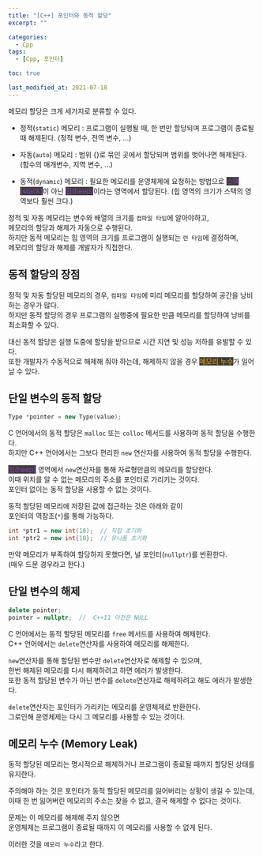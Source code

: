 ```yaml
---
title: "[C++] 포인터와 동적 할당"
excerpt: ""

categories:
  - Cpp
tags:
  - [Cpp, 포인터]

toc: true

last_modified_at: 2021-07-18
---
```


메모리 할당은 크게 세가지로 분류할 수 있다.

* 정적(`static`) 메모리 : 프로그램이 실행될 때, 한 번만 할당되며 프로그램이 종료될 때 해제된다. (정적 변수, 전역 변수, ...)

* 자동(`auto`) 메모리 : 범위 {}로 묶인 곳에서 할당되며 범위를 벗어나면 해제된다. (함수의 매개변수, 지역 변수, ...)

* 동적(`dynamic`) 메모리 : 필요한 메모리를 운영체제에 요청하는 방법으로 <mark style="background-color: #3e3e3e; color: #8A3DB6;">스택(stack)</mark>이 아닌 <mark style="background-color: #3e3e3e; color: #8A3DB6;">힙(heep)</mark>이라는 영역에서 할당된다. (힙 영역의 크기가 스택의 영역보다 훨씬 크다.)

정적 및 자동 메모리는 변수와 배열의 크기를 `컴파일 타임`에 알아야하고,   
메모리의 할당과 해제가 자동으로 수행된다.   
하지만 동적 메모리는 힙 영역의 크기를 프로그램이 실행되는 `런 타임`에 결정하며,   
메모리의 할당과 해제를 개발자가 직접한다.

## 동적 할당의 장점

정적 및 자동 할당된 메모리의 경우, `컴파일 타임`에 미리 메모리를 할당하여 공간을 낭비하는 경우가 많다.   
하지만 동적 할당의 경우 프로그램의 실행중에 필요한 만큼 메모리를 할당하여 낭비를 최소화할 수 있다.

대신 동적 할당은 실행 도중에 할당을 받으므로 시간 지연 및 성능 저하를 유발할 수 있다.   
또한 개발자가 수동적으로 해제해 줘야 하는데, 해제하지 않을 경우 <mark style="background-color: #3e3e3e; color: orange;">메모리 누수</mark>가 일어날 수 있다.

## 단일 변수의 동적 할당

```cpp
Type *pointer = new Type(value);
```

C 언어에서의 동적 할당은 `malloc` 또는 `colloc` 메서드를 사용하여 동적 할당을 수행한다.   
하지만 C++ 언어에서는 그보다 편리한 `new` 연산자를 사용하여 동적 할당을 수행한다.

<mark style="background-color: #3e3e3e; color: #8A3DB6;">힙(heep)</mark> 영역에서 `new`연산자를 통해 자료형만큼의 메모리를 할당한다.   
이때 위치를 알 수 없는 메모리의 주소를 포인터로 가리키는 것이다.   
포인터 없이는 동적 할당을 사용할 수 없는 것이다.

동적 할당된 메모리에 저장된 값에 접근하는 것은 아래와 같이   
포인터의 역참조(`*`)를 통해 가능하다.

```cpp
int *ptr1 = new int(10);  // 직접 초기화
int *ptr2 = new int{10};  // 유니폼 초기화
```

만약 메모리가 부족하여 할당하지 못했다면, 널 포인터(`nullptr`)를 반환한다.   
(매우 드문 경우라고 한다.)

## 단일 변수의 해제

```cpp
delete pointer;
pointer = nullptr;  //  C++11 이전은 NULL
```

C 언어에서는 동적 할당된 메모리를 `free` 메서드를 사용하여 해제한다.   
C++ 언어에서는 `delete`연산자를 사용하여 메모리를 해제한다.

`new`연산자를 통해 할당된 변수만 `delete`연산자로 해제할 수 있으며,   
한번 해제된 메모리를 다시 해제하려고 하면 에러가 발생한다.   
또한 동적 할당된 변수가 아닌 변수를 `delete`연산자로 해제하려고 해도 에러가 발생한다.

`delete`연산자는 포인터가 가리키는 메모리를 운영체제로 반환한다.   
그로인해 운영체제는 다시 그 메모리를 사용할 수 있는 것이다.

## 메모리 누수 (Memory Leak)

동적 할당된 메모리는 명시적으로 해제하거나 프로그램이 종료될 때까지 할당된 상태를 유지한다.

주의해야 하는 것은 포인터가 동적 할당된 메모리를 잃어버리는 상황이 생길 수 있는데,   
이때 한 번 잃어버린 메모리의 주소는 찾을 수 없고, 결국 해제할 수 없다는 것이다.

문제는 이 메모리를 해제해 주지 않으면   
운영체제는 프로그램이 종료될 때까지 이 메모리를 사용할 수 없게 된다.

이러한 것을 `메모리 누수`라고 한다.